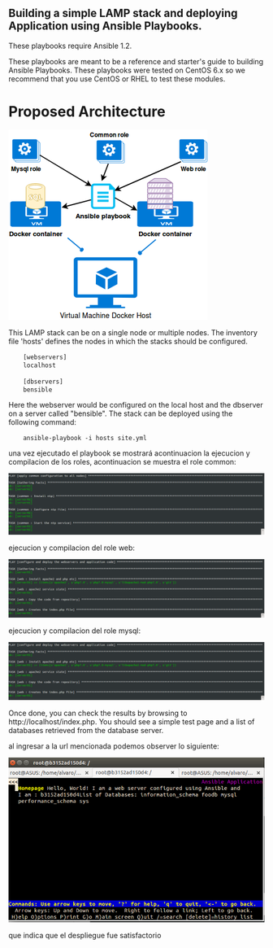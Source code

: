 ﻿Building a simple LAMP stack and deploying Application using Ansible Playbooks.
-------------------------------------------

These playbooks require Ansible 1.2.

These playbooks are meant to be a reference and starter's guide to building
Ansible Playbooks. These playbooks were tested on CentOS 6.x so we recommend
that you use CentOS or RHEL to test these modules.


# Proposed Architecture

![alt-text](/imagenes/diagrama.png)


This LAMP stack can be on a single node or multiple nodes. The inventory file
'hosts' defines the nodes in which the stacks should be configured.

        [webservers]
        localhost

        [dbservers]
        bensible

Here the webserver would be configured on the local host and the dbserver on a
server called "bensible". The stack can be deployed using the following
command:


        ansible-playbook -i hosts site.yml

una vez ejecutado el playbook se mostrará acontinuacion la ejecucion y compilacion
de los roles, acontinuacion se muestra el role common:

![alt-text](/imagenes/common_role.png)


ejecucion y compilacion del role web:


![alt-text](/imagenes/web_role.png)


ejecucion y compilacion del role mysql:


![alt-text](/imagenes/web_role.png)


Once done, you can check the results by browsing to http://localhost/index.php.
You should see a simple test page and a list of databases retrieved from the
database server.


al ingresar a la url mencionada podemos observer lo siguiente:

![alt-text](/imagenes/index.png)

que indica que el despliegue fue satisfactorio
